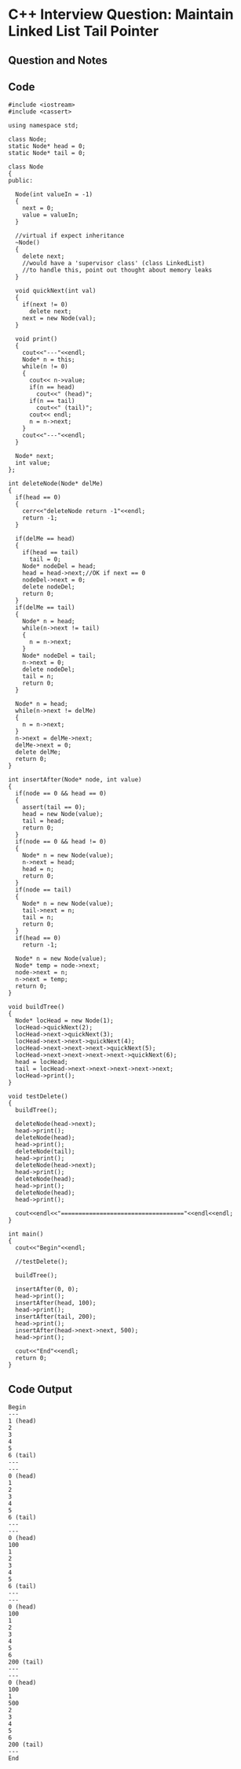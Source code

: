 
# C++ Interview Question: Maintain Linked List Tail Pointer

## Question and Notes



## Code

    
    #include <iostream>
    #include <cassert>
    
    using namespace std;
    
    class Node;
    static Node* head = 0;
    static Node* tail = 0;
    
    class Node
    {
    public:
    
      Node(int valueIn = -1)
      {
        next = 0;
        value = valueIn;
      }
    
      //virtual if expect inheritance
      ~Node()
      {
        delete next;
        //would have a 'supervisor class' (class LinkedList) 
        //to handle this, point out thought about memory leaks
      }
    
      void quickNext(int val)
      {
        if(next != 0)
          delete next;
        next = new Node(val);
      }
    
      void print()
      {
        cout<<"---"<<endl;
        Node* n = this;
        while(n != 0)
        {
          cout<< n->value;
          if(n == head)
            cout<<" (head)";
          if(n == tail)
            cout<<" (tail)";
          cout<< endl;
          n = n->next;
        }
        cout<<"---"<<endl;
      }
    
      Node* next;
      int value;
    };
    
    int deleteNode(Node* delMe)
    {
      if(head == 0)
      {
        cerr<<"deleteNode return -1"<<endl;
        return -1;
      }
    
      if(delMe == head)
      {
        if(head == tail)
          tail = 0;
        Node* nodeDel = head;
        head = head->next;//OK if next == 0
        nodeDel->next = 0;
        delete nodeDel;
        return 0;
      }
      if(delMe == tail)
      {
        Node* n = head;
        while(n->next != tail)
        {
          n = n->next;
        }
        Node* nodeDel = tail;
        n->next = 0;
        delete nodeDel;
        tail = n;
        return 0;
      }
    
      Node* n = head;
      while(n->next != delMe)
      {
        n = n->next;
      }
      n->next = delMe->next;
      delMe->next = 0;
      delete delMe;
      return 0;
    }
    
    int insertAfter(Node* node, int value)
    {
      if(node == 0 && head == 0)
      {
        assert(tail == 0);
        head = new Node(value);
        tail = head;
        return 0;
      }
      if(node == 0 && head != 0)
      {
        Node* n = new Node(value);
        n->next = head;
        head = n;
        return 0;
      }
      if(node == tail)
      {
        Node* n = new Node(value);
        tail->next = n;
        tail = n;
        return 0;
      }
      if(head == 0)
        return -1;
    
      Node* n = new Node(value);
      Node* temp = node->next;
      node->next = n;
      n->next = temp;
      return 0;
    }
    
    void buildTree()
    {
      Node* locHead = new Node(1);
      locHead->quickNext(2);
      locHead->next->quickNext(3);
      locHead->next->next->quickNext(4);
      locHead->next->next->next->quickNext(5);
      locHead->next->next->next->next->quickNext(6);
      head = locHead;
      tail = locHead->next->next->next->next->next;
      locHead->print();
    }
    
    void testDelete()
    {
      buildTree();
    
      deleteNode(head->next);
      head->print();
      deleteNode(head);
      head->print();
      deleteNode(tail);
      head->print();
      deleteNode(head->next);
      head->print();
      deleteNode(head);
      head->print();
      deleteNode(head);
      head->print();
    
      cout<<endl<<"==================================="<<endl<<endl;
    }
    
    int main()
    {
      cout<<"Begin"<<endl;
    
      //testDelete();
    
      buildTree();
      
      insertAfter(0, 0);
      head->print();
      insertAfter(head, 100);
      head->print();
      insertAfter(tail, 200);
      head->print();
      insertAfter(head->next->next, 500);
      head->print();
    
      cout<<"End"<<endl;
      return 0;
    }

## Code Output

    Begin
    ---
    1 (head)
    2
    3
    4
    5
    6 (tail)
    ---
    ---
    0 (head)
    1
    2
    3
    4
    5
    6 (tail)
    ---
    ---
    0 (head)
    100
    1
    2
    3
    4
    5
    6 (tail)
    ---
    ---
    0 (head)
    100
    1
    2
    3
    4
    5
    6
    200 (tail)
    ---
    ---
    0 (head)
    100
    1
    500
    2
    3
    4
    5
    6
    200 (tail)
    ---
    End

